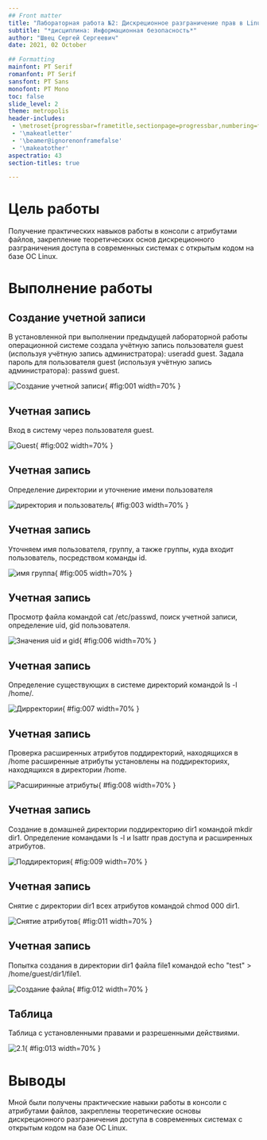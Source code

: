 ```yaml
---
## Front matter
title: "Лабораторная работа №2: Дискреционное разграничение прав в Linux. Основные атрибуты"
subtitle: "*дисциплина: Информационная безопасность*"
author: "Швец Сергей Сергеевич"
date: 2021, 02 October

## Formatting
mainfont: PT Serif
romanfont: PT Serif
sansfont: PT Sans
monofont: PT Mono
toc: false
slide_level: 2
theme: metropolis
header-includes:
 - \metroset{progressbar=frametitle,sectionpage=progressbar,numbering=fraction}
 - '\makeatletter'
 - '\beamer@ignorenonframefalse'
 - '\makeatother'
aspectratio: 43
section-titles: true

---
```



# Цель работы

Получение практических навыков работы в консоли с атрибутами файлов, закрепление теоретических основ дискреционного разграничения доступа в современных системах с открытым кодом на базе ОС Linux.

# Выполнение работы

## Создание учетной записи

В установленной при выполнении предыдущей лабораторной работы операционной системе создала учётную запись пользователя guest (используя учётную запись администратора): useradd guest. Задала пароль для пользователя guest (используя учётную запись администратора): passwd guest.

![Создание учетной записи](1.jpg){ #fig:001 width=70% }

## Учетная запись

Вход в систему через пользователя guest.

![Guest](2.jpg){ #fig:002 width=70% }

## Учетная запись

Определение директории и уточнение имени пользователя

![директория и пользователь](3.jpg){ #fig:003 width=70% }


## Учетная запись


Уточняем имя пользователя, группу, а также группы, куда входит пользователь, посредством команды id.

![имя группа ](4.jpg){ #fig:005 width=70% }

## Учетная запись

Просмотр файла командой cat /etc/passwd, поиск учетной записи, определение uid, gid пользователя.

![Значения uid и gid](5.jpg){ #fig:006 width=70% }

## Учетная запись
Определение существующих в системе директорий командой ls -l /home/.

![Дирректории](6.jpg){ #fig:007 width=70% }

## Учетная запись

Проверка расширенных атрибутов поддиректорий, находящихся в /home расширенные атрибуты установлены на поддиректориях, находящихся в директории /home.

![Расширинные атрибуты](7.jpg){ #fig:008 width=70% }

## Учетная запись

Создание в домашней директории поддиректорию dir1 командой mkdir dir1. Определение командами ls -l и lsattr прав доступа и расширенных атрибутов.

![Поддиректория](8.jpg){ #fig:009 width=70% }


## Учетная запись

Снятие с директории dir1 всех атрибутов командой chmod 000 dir1.

![Снятие атрибутов](9.jpg){ #fig:011 width=70% }

## Учетная запись

Попытка создания в директории dir1 файла file1 командой echo "test" > /home/guest/dir1/file1.

![Создание файла](10.jpg){ #fig:012 width=70% }

## Таблица

Таблица с установленными правами и разрешенными действиями.

![2.1](11.png){ #fig:013 width=70% }


# Выводы

Мной были получены практические навыки работы в консоли с атрибутами файлов, закреплены теоретические основы дискреционного разграничения доступа в современных системах с открытым кодом на базе ОС Linux.
